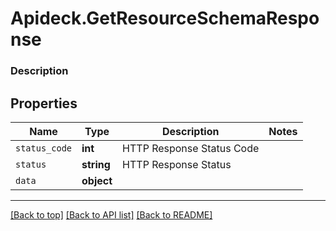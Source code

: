 # Apideck.GetResourceSchemaResponse

### Description

## Properties
Name | Type | Description | Notes
------------ | ------------- | ------------- | -------------
`status_code` | **int** | HTTP Response Status Code | 
`status` | **string** | HTTP Response Status | 
`data` | **object** |  | 





---

[[Back to top]](#) [[Back to API list]](../../../../README.md#documentation-for-api-endpoints) [[Back to README]](../../../../README.md)


